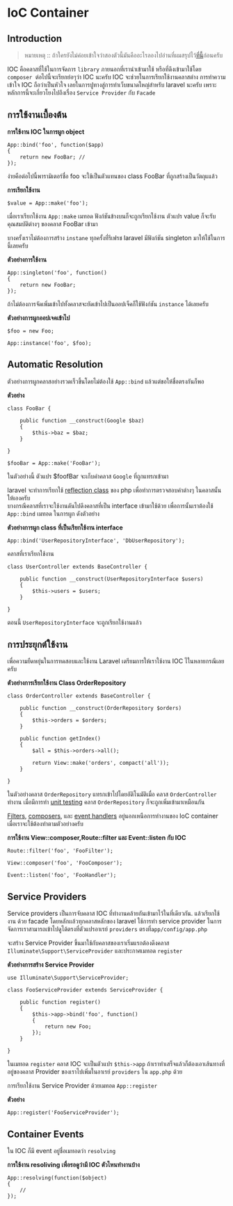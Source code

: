 # IoC Container

<a name="introduction"></a>
## Introduction
>หมายเหตุ :: ถ้าใครยังไม่ค่อยเข้าใจว่าสองตัวนี้มันคืออะไรลองไปอ่านที่ผมสรุปไว้[ที่นี้](http://taqmaninw.com/inversion-of-control-กับ-dependency-injection-คืออะไร/)ก่อนครับ

 IOC  คือคลาสที่ใช้ในการจัดการ `library` ภายนอกที่เรานำเข้ามาใช้ หรือที่ดึงเข้ามาใช้โดย `composer `ต่อไปนี้จะเรียกย่อๆว่า IOC นะครับ
IOC จะช่วยในการเรียกใช้งานคลาสต่าง การทำความเข้าใจ IOC ถือว่าเป็นหัวใจ เลยในการปูทางสู่การทำเว็บขนาดใหญ่สำหรับ
laravel นะครับ เพราะหลักการนี้จะเกี่ยวโยงไปถึงเรื่อง `Service Provider` กับ `Facade`

<a name="basic-usage"></a>
## การใช้งานเบื้องต้น


**การใช้งาน IOC ในการผูก object**

	App::bind('foo', function($app)
	{
		return new FooBar; //
	});
 ง่ายคือต่อไปนี้พารามิเตอร์ชื่อ foo จะใช้เป็นตัวแทนของ class FooBar ที่ถูกสร้างเป็นวัตถุแแล้ว

**การเรียกใช้งาน**

	$value = App::make('foo');

เมื่อเราเรียกใช้งาน `App::make` เมทอด ฟังก์ชันข้างบนก็จะถูกเรียกใช้งาน ตัวแปร value
ก็จะรับคุณสมบัติต่างๆ ของคลาส FooBar เข้ามา

บางครั้งเราไม่ต้องการสร้าง `instane` ทุกครั้งที่รีเฟรช laravel มีฟังก์ชัน singleton มาให้ใช้ในการนี้เลยครับ

**ตัวอย่างการใช้งาน**

	App::singleton('foo', function()
	{
		return new FooBar;
	});

ถ้าไม่ต้องการจัดเพิ่มเข้าไปทั้งคลาสจะยัดเข้าไปเป็นออปเจ็คก็ใช้ฟังก์ชัน `instance` ได้เลยครับ

**ตัวอย่างการผูกออปเจคเข้าไป**

	$foo = new Foo;

	App::instance('foo', $foo);

<a name="automatic-resolution"></a>
## Automatic Resolution

ตัวอย่างการผูกคลาสอย่างรวดเร็วขึ้นโดยไม่ต้องใช้ `App::bind` แล้วแต่ขอให้ชื่อตรงกันก็พอ

**ตัวอย่าง**

	class FooBar {

		public function __construct(Google $baz)
		{
			$this->baz = $baz;
		}

	}

	$fooBar = App::make('FooBar');

ในตัวอย่างนี้ ตัวแปร $foofBar จะเก็บค่าคลาส `Google` ที่ถูกแทรกเข้ามา

laravel จะทำการเรียกใช้ [reflection class](http://taqmaninw.com/Reflection-class-คืออะไร) ของ php เพื่อทำการตรวจสอบค่าต่างๆ ในคลาสนั้นให้เองครับ  
บางกรณีคลาสที่เราจะใช้งานดันไปดึงคลาสที่เป็น interface เข้ามาใช้ด้วย เพื่อการนั้นเราต้องใช้ `App::bind` เมทอด ในการผูก ดังตัวอย่าง

**ตัวอย่างการผูก class ที่เป็นเรียกใช้งาน interface**

	App::bind('UserRepositoryInterface', 'DbUserRepository');

คลาสที่เราเรียกใช้งาน

	class UserController extends BaseController {

		public function __construct(UserRepositoryInterface $users)
		{
			$this->users = $users;
		}

	}

ตอนนี้ `UserRepositoryInterface` จะถูกเรียกใช้งานแล้ว
<a name="practical-usage"></a>
## การประยุกต์ใช้งาน

เพื่อความยืดหยุ่นในการทดสอบและใช้งาน Laravel เตรียมการให้เราใช้งาน IOC ไในหลายกรณีเลยครับ 

**ตัวอย่างการเรียกใช้งาน Class OrderRepository**

	class OrderController extends BaseController {

		public function __construct(OrderRepository $orders)
		{
			$this->orders = $orders;
		}

		public function getIndex()
		{
			$all = $this->orders->all();

			return View::make('orders', compact('all'));
		}

	}

ในตัวอย่างคลาส `OrderRepository` แทรกเข้าไปโดยอัติโนมัติเมื่อ คลาส `OrderController`  ทำงาน เมื่อมีการทำ [unit testing](/docs/testing) คลาส `OrderRepository` ก็จะถูกเพิ่มเข้ามาเหมือนกัน

[Filters](/docs/routing#route-filters), [composers](/docs/responses#view-composers), และ [event handlers](/docs/events#using-classes-as-listeners) อยู่นอกเหนือการทำงานของ IoC container เมื่อเราจะใช้ต้องทำตามตัวอย่างครับ

**การใช้งาน View::composer,Route::filter และ Event::listen กับ IOC**

	Route::filter('foo', 'FooFilter');

	View::composer('foo', 'FooComposer');

	Event::listen('foo', 'FooHandler');

<a name="service-providers"></a>
## Service Providers

Service providers เป็นการจับคลาส IOC ที่ทำงานคล้ายกันเข้ามาไว้ในที่เดียวกัน.
แล้วเรียกใช้งาน ด้วย facade 
โดยหลักเเล้วทุกคลาสหลักของ laravel ใช้การทำ service provider ในการจัดการเราสามารถเข้าไปดูได้ตรงที่ตัวแปรอาเรย์ `providers` ตรงที่`app/config/app.php` 

จะสร้าง Service Provider ขึ้นมาใช้กับคลาสของเราเริ่มแรกต้องดึงคลาส `Illuminate\Support\ServiceProvider` และประกาศเมทอด `register` 

**ตัวอย่างการสร้าง Service Provider**

	use Illuminate\Support\ServiceProvider;

	class FooServiceProvider extends ServiceProvider {

		public function register()
		{
			$this->app->bind('foo', function()
			{
				return new Foo;
			});
		}

	}

ในเมทอด `register` คลาส IOC จะเป็นตัวแปร `$this->app` ถ้าเราทำเสร็จแล้วก็ต้องเอาเส้นทางที่อยู่ของคลาส Provider ของเราไปเพิ่มในอาเรย์ `providers` ใน `app.php` ด้วย

การเรียกใช้งาน Service Provider ด้วยเมทอด `App::register`

**ตัวอย่าง**

	App::register('FooServiceProvider');

<a name="container-events"></a>
## Container Events

ใน IOC ก็มี event อยู่ชื่อเมทอดว่า `resolving` 

**การใช้งาน resoliving เพื่อรอดูว่ามี IOC ตัวไหนทำงานบ้าง**

	App::resolving(function($object)
	{
		//
	});

